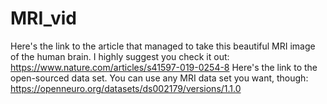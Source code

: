 # MRI_vid
Here's the link to the article that managed to take this beautiful MRI image of the human brain. I highly suggest you check it out:
https://www.nature.com/articles/s41597-019-0254-8
Here's the link to the open-sourced data set. You can use any MRI data set you want, though:
https://openneuro.org/datasets/ds002179/versions/1.1.0
